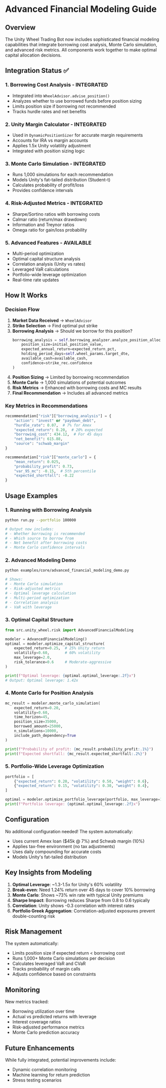 # Advanced Financial Modeling Guide

## Overview

The Unity Wheel Trading Bot now includes sophisticated financial modeling capabilities that integrate borrowing cost analysis, Monte Carlo simulation, and advanced risk metrics. All components work together to make optimal capital allocation decisions.

## Integration Status ✅

### 1. **Borrowing Cost Analysis** - INTEGRATED
- Integrated into `WheelAdvisor.advise_position()`
- Analyzes whether to use borrowed funds before position sizing
- Limits position size if borrowing not recommended
- Tracks hurdle rates and net benefits

### 2. **Unity Margin Calculator** - INTEGRATED
- Used in `DynamicPositionSizer` for accurate margin requirements
- Accounts for IRA vs margin accounts
- Applies 1.5x Unity volatility adjustment
- Integrated with position sizing logic

### 3. **Monte Carlo Simulation** - INTEGRATED
- Runs 1,000 simulations for each recommendation
- Models Unity's fat-tailed distribution (Student-t)
- Calculates probability of profit/loss
- Provides confidence intervals

### 4. **Risk-Adjusted Metrics** - INTEGRATED
- Sharpe/Sortino ratios with borrowing costs
- Calmar ratio (return/max drawdown)
- Information and Treynor ratios
- Omega ratio for gain/loss probability

### 5. **Advanced Features** - AVAILABLE
- Multi-period optimization
- Optimal capital structure analysis
- Correlation analysis (Unity vs rates)
- Leveraged VaR calculations
- Portfolio-wide leverage optimization
- Real-time rate updates

## How It Works

### Decision Flow

1. **Market Data Received** → `WheelAdvisor`
2. **Strike Selection** → Find optimal put strike
3. **Borrowing Analysis** → Should we borrow for this position?
   ```python
   borrowing_analysis = self.borrowing_analyzer.analyze_position_allocation(
       position_size=initial_position_value,
       expected_annual_return=expected_return_pct,
       holding_period_days=self.wheel_params.target_dte,
       available_cash=available_cash,
       confidence=strike_rec.confidence
   )
   ```
4. **Position Sizing** → Limited by borrowing recommendation
5. **Monte Carlo** → 1,000 simulations of potential outcomes
6. **Risk Metrics** → Enhanced with borrowing costs and MC results
7. **Final Recommendation** → Includes all advanced metrics

### Key Metrics in Recommendations

```python
recommendation["risk"]["borrowing_analysis"] = {
    "action": "invest" or "paydown_debt",
    "hurdle_rate": 0.07,  # 7% for Amex
    "expected_return": 0.20,  # 20% expected
    "borrowing_cost": 434.12,  # For 45 days
    "net_benefit": 615.88,
    "source": "schwab_margin"
}

recommendation["risk"]["monte_carlo"] = {
    "mean_return": 0.025,
    "probability_profit": 0.73,
    "var_95_mc": -0.15,  # 5th percentile
    "expected_shortfall": -0.22
}
```

## Usage Examples

### 1. Running with Borrowing Analysis
```bash
python run.py --portfolio 100000

# Output now includes:
# - Whether borrowing is recommended
# - Which source to borrow from
# - Net benefit after borrowing costs
# - Monte Carlo confidence intervals
```

### 2. Advanced Modeling Demo
```bash
python examples/core/advanced_financial_modeling_demo.py

# Shows:
# - Monte Carlo simulation
# - Risk-adjusted metrics
# - Optimal leverage calculation
# - Multi-period optimization
# - Correlation analysis
# - VaR with leverage
```

### 3. Optimal Capital Structure
```python
from src.unity_wheel.risk import AdvancedFinancialModeling

modeler = AdvancedFinancialModeling()
optimal = modeler.optimize_capital_structure(
    expected_return=0.25,  # 25% Unity return
    volatility=0.60,       # 60% volatility
    max_leverage=2.0,
    risk_tolerance=0.6     # Moderate-aggressive
)

print(f"Optimal leverage: {optimal.optimal_leverage:.2f}x")
# Output: Optimal leverage: 1.42x
```

### 4. Monte Carlo for Position Analysis
```python
mc_result = modeler.monte_carlo_simulation(
    expected_return=0.20,
    volatility=0.60,
    time_horizon=45,
    position_size=35000,
    borrowed_amount=25000,
    n_simulations=10000,
    include_path_dependency=True
)

print(f"Probability of profit: {mc_result.probability_profit:.1%}")
print(f"Expected shortfall: {mc_result.expected_shortfall:.2%}")
```

### 5. Portfolio-Wide Leverage Optimization
```python
portfolio = [
    {"expected_return": 0.20, "volatility": 0.50, "weight": 0.6},
    {"expected_return": 0.15, "volatility": 0.30, "weight": 0.4},
]

optimal = modeler.optimize_portfolio_leverage(portfolio, max_leverage=1.5)
print(f"Portfolio leverage: {optimal.optimal_leverage:.2f}x")
```

## Configuration

No additional configuration needed! The system automatically:
- Uses current Amex loan ($45k @ 7%) and Schwab margin (10%)
- Applies tax-free environment (no tax adjustments)
- Uses daily compounding for accurate costs
- Models Unity's fat-tailed distribution

## Key Insights from Modeling

1. **Optimal Leverage**: ~1.3-1.5x for Unity's 60% volatility
2. **Break-even**: Need 1.24% return over 45 days to cover 10% borrowing
3. **Monte Carlo**: Shows ~73% win rate with typical Unity premiums
4. **Sharpe Impact**: Borrowing reduces Sharpe from 0.8 to 0.6 typically
5. **Correlation**: Unity shows -0.3 correlation with interest rates
6. **Portfolio Greek Aggregation**: Correlation-adjusted exposures prevent
   double-counting risk

## Risk Management

The system automatically:
- Limits position size if expected return < borrowing cost
- Runs 1,000+ Monte Carlo simulations per decision
- Calculates leveraged VaR and CVaR
- Tracks probability of margin calls
- Adjusts confidence based on constraints

## Monitoring

New metrics tracked:
- Borrowing utilization over time
- Actual vs predicted returns with leverage
- Interest coverage ratios
- Risk-adjusted performance metrics
- Monte Carlo prediction accuracy

## Future Enhancements

While fully integrated, potential improvements include:
- Dynamic correlation monitoring
- Machine learning for return prediction
- Stress testing scenarios
